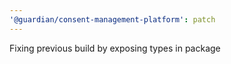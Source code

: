 ```yaml
---
'@guardian/consent-management-platform': patch
---
```


Fixing previous build by exposing types in package
